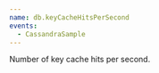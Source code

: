 ```yaml
---
name: db.keyCacheHitsPerSecond
events:
  - CassandraSample
---
```


Number of key cache hits per second.